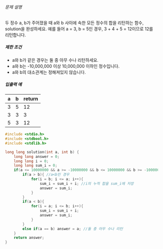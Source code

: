 ###### 문제 설명

두 정수 a, b가 주어졌을 때 a와 b 사이에 속한 모든 정수의 합을 리턴하는 함수, solution을 완성하세요.
예를 들어 a = 3, b = 5인 경우, 3 + 4 + 5 = 12이므로 12를 리턴합니다.

##### 제한 조건

- a와 b가 같은 경우는 둘 중 아무 수나 리턴하세요.
- a와 b는 -10,000,000 이상 10,000,000 이하인 정수입니다.
- a와 b의 대소관계는 정해져있지 않습니다.

##### 입출력 예

| a    | b    | return |
| ---- | ---- | ------ |
| 3    | 5    | 12     |
| 3    | 3    | 3      |
| 5    | 3    | 12     |



```c
#include <stdio.h>
#include <stdbool.h>
#include <stdlib.h>

long long solution(int a, int b) {
    long long answer = 0;
    long long i = 0;
    long long sum_i = 0;
    if(a <= 10000000 && a >= -10000000 && b <= 10000000 && b >= -10000000){
        if(a > b){ //a<b인 경우
            for(i = b; i <= a; i++){
                sum_i = sum_i + i; //i의 누적 합을 sum_i에 저장  
                answer = sum_i;
            } 
        }
        if(a < b){
            for(i = a; i <= b; i++){
                sum_i = sum_i + i; 
                answer = sum_i;
            }
        }
        else if(a == b) answer = a; //둘 중 아무 수나 리턴
    }
    return answer;
}
```

